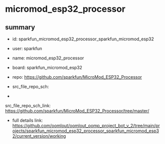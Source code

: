 # micromod_esp32_processor
 
## summary 
* id: sparkfun_micromod_esp32_processor_sparkfun_micromod_esp32
* user: sparkfun
* name: micromod_esp32_processor
* board: sparkfun_micromod_esp32
* repo: https://github.com/sparkfun/MicroMod_ESP32_Processor



* src_file_repo_sch: 
*
 src_file_repo_sch_link: https://github.com/sparkfun/MicroMod_ESP32_Processor/tree/master/
* full details link: https://github.com/oomlout/oomlout_oomp_project_bot_v_2/tree/main/projects/sparkfun_micromod_esp32_processor_sparkfun_micromod_esp32/current_version/working  






